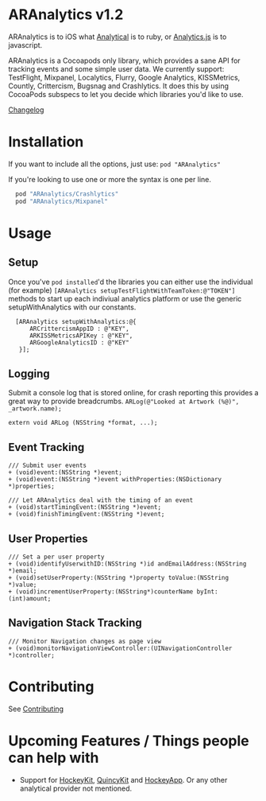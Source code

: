 ARAnalytics v1.2
================

ARAnalytics is to iOS what [Analytical](https://github.com/jkrall/analytical) is to ruby, or [Analytics.js](http://segmentio.github.com/analytics.js/) is to javascript.

ARAnalytics is a Cocoapods only library, which provides a sane API for tracking events and some simple user data. We currently support: TestFlight, Mixpanel, Localytics, Flurry, Google Analytics, KISSMetrics, Countly, Crittercism, Bugsnag and Crashlytics. It does this by using CocoaPods subspecs to let you decide which libraries you'd like to use.

[Changelog](https://github.com/orta/ARAnalytics/blob/master/CHANGELOG.md)

Installation
=====
If you want to include all the options, just use: `pod "ARAnalytics"`

If you're looking to use one or more the syntax is one per line.

``` ruby
  pod "ARAnalytics/Crashlytics"
  pod "ARAnalytics/Mixpanel"
```

Usage
=====

Setup
----

Once you've `pod installed`'d the libraries you can either use the individual (for example) `[ARAnalytics setupTestFlightWithTeamToken:@"TOKEN"]` methods to start up each indiviual analytics platform or use the generic setupWithAnalytics with our constants.

``` objc
  [ARAnalytics setupWithAnalytics:@{
      ARCrittercismAppID : @"KEY",
      ARKISSMetricsAPIKey : @"KEY",
      ARGoogleAnalyticsID : @"KEY"
   }];
```

Logging
----
Submit a console log that is stored online, for crash reporting this provides a great way to provide breadcrumbs. `ARLog(@"Looked at Artwork (%@)", _artwork.name);`

``` objc
extern void ARLog (NSString *format, ...);
```


Event Tracking
----
``` objc
/// Submit user events
+ (void)event:(NSString *)event;
+ (void)event:(NSString *)event withProperties:(NSDictionary *)properties;

/// Let ARAnalytics deal with the timing of an event
+ (void)startTimingEvent:(NSString *)event;
+ (void)finishTimingEvent:(NSString *)event;
```

User Properties
----
``` objc
/// Set a per user property
+ (void)identifyUserwithID:(NSString *)id andEmailAddress:(NSString *)email;
+ (void)setUserProperty:(NSString *)property toValue:(NSString *)value;
+ (void)incrementUserProperty:(NSString*)counterName byInt:(int)amount;
```

Navigation Stack Tracking
----
``` objc
/// Monitor Navigation changes as page view
+ (void)monitorNavigationViewController:(UINavigationController *)controller;
```

Contributing
====
See [Contributing](https://github.com/orta/ARAnalytics/blob/master/CONTRIBUTING.md)

Upcoming Features / Things people can help with
=====

* Support for [HockeyKit](https://github.com/TheRealKerni/HockeyKit),  [QuincyKit](https://github.com/TheRealKerni/QuincyKit) and [HockeyApp](http://hockeyapp.net). Or any other analytical provider not mentioned.